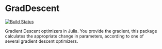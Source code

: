 # GradDescent

[![Build Status](https://travis-ci.org/jacobcvt12/GradDescent.jl.svg?branch=master)](https://travis-ci.org/jacobcvt12/GradDescent.jl)

Gradient Descent optimizers in Julia. You provide the gradient, this package calculates the appropriate change in parameters, according to one of several gradient descent optimizers.
